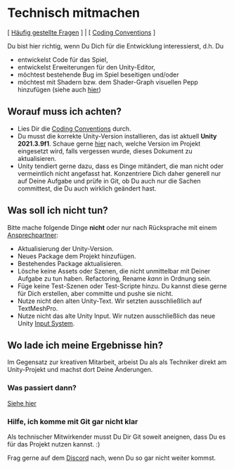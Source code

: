 # Technisch mitmachen

[ [Häufig gestellte Fragen](faq.md) ] | [ [Coding Conventions](coding-conventions.md) ]

Du bist hier richtig, wenn Du Dich für die Entwicklung interessierst, d.h. Du

* entwickelst Code für das Spiel,
* entwickelst Erweiterungen für den Unity-Editor,
* möchtest bestehende Bug im Spiel beseitigen und/oder
* möchtest mit Shadern bzw. dem Shader-Graph visuellen Pepp hinzufügen (siehe auch [hier](../visual/README.md))

## Worauf muss ich achten?

* Lies Dir die [Coding Conventions](coding-conventions.md) durch.
* Du musst die korrekte Unity-Version installieren, das ist aktuell **Unity 2021.3.9f1**. Schaue gerne [hier](../../../CommunityProject/ProjectSettings/ProjectVersion.txt) nach, welche Version im Projekt eingesetzt wird, falls vergessen wurde, dieses Dokument zu aktualisieren. 
* Unity tendiert gerne dazu, dass es Dinge mitändert, die man nicht oder vermeintlich nicht angefasst hat.
  Konzentriere Dich daher generell nur auf Deine Aufgabe und prüfe in Git, ob Du auch nur die Sachen committest, die Du auch wirklich geändert hast.

## Was soll ich nicht tun?

Bitte mache folgende Dinge **nicht** oder nur nach Rücksprache mit einem [Ansprechpartner](../../../README.md#ansprechpartner):

* Aktualisierung der Unity-Version.
* Neues Package dem Projekt hinzufügen.
* Bestehendes Package aktualisieren.
* Lösche keine Assets oder Szenen, die nicht unmittelbar mit Deiner Aufgabe zu tun haben. Refactoring, Rename _kann_ in Ordnung sein.
* Füge keine Test-Szenen oder Test-Scripte hinzu. Du kannst diese gerne für Dich erstellen, aber committe und pushe sie nicht.
* Nutze nicht den alten Unity-Text. Wir setzten ausschließlich auf TextMeshPro.
* Nutze nicht das alte Unity Input. Wir nutzen ausschließlich das neue Unity [Input System](https://www.youtube.com/playlist?list=PLxVAs8AY4TgdZTkklVi739QeL-YTYU8in).

## Wo lade ich meine Ergebnisse hin?

Im Gegensatz zur kreativen Mitarbeit, arbeist Du als als Techniker direkt am Unity-Projekt und machst dort Deine Änderungen.

### Was passiert dann?

[Siehe hier](../README.md#ich-habe-eine-aufgabe-fertig-was-mache-ich-damit)

### Hilfe, ich komme mit Git gar nicht klar

Als technischer Mitwirkender musst Du Dir Git soweit aneignen, dass Du es für das Projekt nutzen kannst. :)

Frag gerne auf dem [Discord](https://discord.gg/tHqNzMT) nach, wenn Du so gar nicht weiter kommst. 